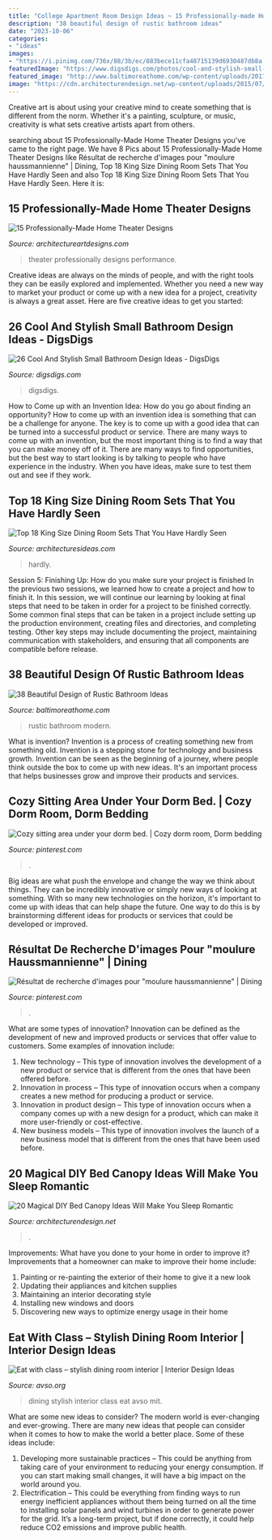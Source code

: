 ```yaml
---
title: "College Apartment Room Design Ideas ~ 15 Professionally-made Home Theater Designs"
description: "38 beautiful design of rustic bathroom ideas"
date: "2023-10-06"
categories:
- "ideas"
images:
- "https://i.pinimg.com/736x/88/3b/ec/883bece11cfa48715139d6930487db8a.jpg"
featuredImage: "https://www.digsdigs.com/photos/cool-and-stylish-small-bathroom-design-ideas-20-554x828.jpg"
featured_image: "http://www.baltimoreathome.com/wp-content/uploads/2017/08/Rustic-Bathroom-Style-Modern-Chalet-Gross-Wood-Counter.jpg"
image: "https://cdn.architecturendesign.net/wp-content/uploads/2015/07/AD-DIY-Bed-Canopy-17.jpg"
---
```



Creative art is about using your creative mind to create something that is different from the norm. Whether it's a painting, sculpture, or music, creativity is what sets creative artists apart from others.

	

		
searching about 15 Professionally-Made Home Theater Designs you've came to the right page. We have 8 Pics about 15 Professionally-Made Home Theater Designs like Résultat de recherche d&#039;images pour &quot;moulure haussmannienne&quot; | Dining, Top 18 King Size Dining Room Sets That You Have Hardly Seen and also Top 18 King Size Dining Room Sets That You Have Hardly Seen. Here it is:
		
    
## 15 Professionally-Made Home Theater Designs

<img loading=lazy src="https://www.architectureartdesigns.com/wp-content/uploads/2014/08/15-Professionally-Made-Home-Theater-Designs-12-630x504.jpg" onerror="this.onerror=null;this.src='https://tse4.mm.bing.net/th?id=OIP.3dQIh_DQQpDUEOXlLxA46wHaF7&amp;pid=15.1';" alt="15 Professionally-Made Home Theater Designs">

_Source: architectureartdesigns.com_

>theater professionally designs performance. 

	

Creative ideas are always on the minds of people, and with the right tools they can be easily explored and implemented. Whether you need a new way to market your product or come up with a new idea for a project, creativity is always a great asset. Here are five creative ideas to get you started:

    
## 26 Cool And Stylish Small Bathroom Design Ideas - DigsDigs

<img loading=lazy src="https://www.digsdigs.com/photos/cool-and-stylish-small-bathroom-design-ideas-20-554x828.jpg" onerror="this.onerror=null;this.src='https://tse2.mm.bing.net/th?id=OIP.cGhVTn5mZTJTT7ryVT9TQAHaLE&amp;pid=15.1';" alt="26 Cool And Stylish Small Bathroom Design Ideas - DigsDigs">

_Source: digsdigs.com_

>digsdigs. 

	

How to Come up with an Invention Idea: How do you go about finding an opportunity?
How to come up with an invention idea is something that can be a challenge for anyone. The key is to come up with a good idea that can be turned into a successful product or service. There are many ways to come up with an invention, but the most important thing is to find a way that you can make money off of it. There are many ways to find opportunities, but the best way to start looking is by talking to people who have experience in the industry. When you have ideas, make sure to test them out and see if they work.

    
## Top 18 King Size Dining Room Sets That You Have Hardly Seen

<img loading=lazy src="https://architecturesideas.com/wp-content/uploads/2017/08/17-17.jpg" onerror="this.onerror=null;this.src='https://tse3.mm.bing.net/th?id=OIP.nawA22J-oyt25ZKeISWYbwHaFj&amp;pid=15.1';" alt="Top 18 King Size Dining Room Sets That You Have Hardly Seen">

_Source: architecturesideas.com_

>hardly. 

	

Session 5: Finishing Up: How do you make sure your project is finished
In the previous two sessions, we learned how to create a project and how to finish it. In this session, we will continue our learning by looking at final steps that need to be taken in order for a project to be finished correctly.
Some common final steps that can be taken in a project include setting up the production environment, creating files and directories, and completing testing. Other key steps may include documenting the project, maintaining communication with stakeholders, and ensuring that all components are compatible before release.

    
## 38 Beautiful Design Of Rustic Bathroom Ideas

<img loading=lazy src="http://www.baltimoreathome.com/wp-content/uploads/2017/08/Rustic-Bathroom-Style-Modern-Chalet-Gross-Wood-Counter.jpg" onerror="this.onerror=null;this.src='https://tse3.mm.bing.net/th?id=OIP.ESUju0ejlG8-HWp89b2G0AHaLI&amp;pid=15.1';" alt="38 Beautiful Design of Rustic Bathroom Ideas">

_Source: baltimoreathome.com_

>rustic bathroom modern. 

	

What is invention?
Invention is a process of creating something new from something old. Invention is a stepping stone for technology and business growth. Invention can be seen as the beginning of a journey, where people think outside the box to come up with new ideas. It's an important process that helps businesses grow and improve their products and services.

    
## Cozy Sitting Area Under Your Dorm Bed. | Cozy Dorm Room, Dorm Bedding

<img loading=lazy src="https://i.pinimg.com/736x/55/f8/38/55f8382f9e4e0c473ac6d91ca369868f--sitting-area-dorm.jpg" onerror="this.onerror=null;this.src='https://tse3.mm.bing.net/th?id=OIP.eVMFDxliNmyAjYEu6x4n0AHaJ3&amp;pid=15.1';" alt="Cozy sitting area under your dorm bed. | Cozy dorm room, Dorm bedding">

_Source: pinterest.com_

>. 

	

Big ideas are what push the envelope and change the way we think about things. They can be incredibly innovative or simply new ways of looking at something. With so many new technologies on the horizon, it's important to come up with ideas that can help shape the future. One way to do this is by brainstorming different ideas for products or services that could be developed or improved.

    
## Résultat De Recherche D&#039;images Pour &quot;moulure Haussmannienne&quot; | Dining

<img loading=lazy src="https://i.pinimg.com/736x/88/3b/ec/883bece11cfa48715139d6930487db8a.jpg" onerror="this.onerror=null;this.src='https://tse2.mm.bing.net/th?id=OIP.hc55ZJtBGr5pXPIdQwlQlwHaJ5&amp;pid=15.1';" alt="Résultat de recherche d&#039;images pour &quot;moulure haussmannienne&quot; | Dining">

_Source: pinterest.com_

>. 

	

What are some types of innovation?
Innovation can be defined as the development of new and improved products or services that offer value to customers. Some examples of innovation include: 
1. New technology – This type of innovation involves the development of a new product or service that is different from the ones that have been offered before.
2. Innovation in process – This type of innovation occurs when a company creates a new method for producing a product or service.
3. Innovation in product design – This type of innovation occurs when a company comes up with a new design for a product, which can make it more user-friendly or cost-effective.
4. New business models – This type of innovation involves the launch of a new business model that is different from the ones that have been used before.

    
## 20 Magical DIY Bed Canopy Ideas Will Make You Sleep Romantic

<img loading=lazy src="https://cdn.architecturendesign.net/wp-content/uploads/2015/07/AD-DIY-Bed-Canopy-17.jpg" onerror="this.onerror=null;this.src='https://tse3.mm.bing.net/th?id=OIP.SJIxJWul90I5qUNMYsM07QHaLH&amp;pid=15.1';" alt="20 Magical DIY Bed Canopy Ideas Will Make You Sleep Romantic">

_Source: architecturendesign.net_

>. 

	

Improvements: What have you done to your home in order to improve it?
Improvements that a homeowner can make to improve their home include: 
1. Painting or re-painting the exterior of their home to give it a new look 
2. Updating their appliances and kitchen supplies 
3. Maintaining an interior decorating style 
4. Installing new windows and doors 
5. Discovering new ways to optimize energy usage in their home 

    
## Eat With Class – Stylish Dining Room Interior | Interior Design Ideas

<img loading=lazy src="http://www.avso.org/wp-content/uploads/2014/11/eat-with-class-stylish-dining-room-interior-1415264854.jpg" onerror="this.onerror=null;this.src='https://tse1.mm.bing.net/th?id=OIP.D47i0bwbMN-N-4ljMROSuwHaKf&amp;pid=15.1';" alt="Eat with class – stylish dining room interior | Interior Design Ideas">

_Source: avso.org_

>dining stylish interior class eat avso mit. 

	

What are some new ideas to consider?
The modern world is ever-changing and ever-growing. There are many new ideas that people can consider when it comes to how to make the world a better place. Some of these ideas include: 
1. Developing more sustainable practices – This could be anything from taking care of your environment to reducing your energy consumption. If you can start making small changes, it will have a big impact on the world around you. 
2. Electrification – This could be everything from finding ways to run energy inefficient appliances without them being turned on all the time to installing solar panels and wind turbines in order to generate power for the grid. It’s a long-term project, but if done correctly, it could help reduce CO2 emissions and improve public health. 

